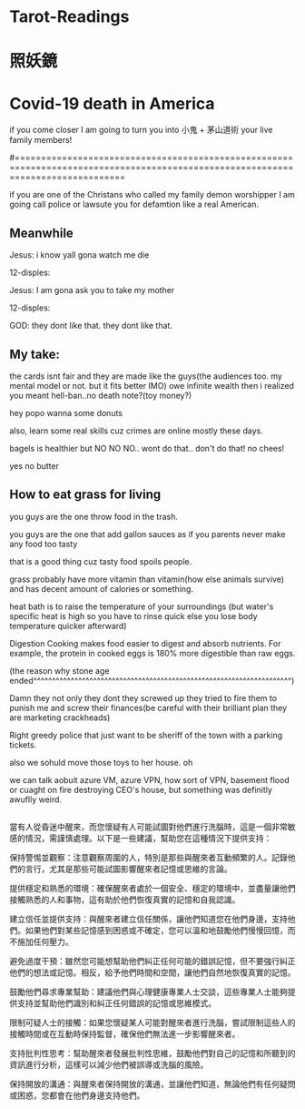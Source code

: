 # Tarot-Readings

# 照妖鏡

# Covid-19 death in America 

if you come closer I am going to turn you into 小鬼 + 茅山道術 your live family members!

#=================================================================================================================================


if you are one of the Christans who called my family demon worshipper I am going call police or lawsute you for defamtion like a real American.


## Meanwhile

Jesus: i know yall gona watch me die

12-disples:

Jesus: I am gona ask you to take my mother

12-disples:

GOD: they dont like that. they dont like that.

## My take:

the cards isnt fair and they are made like the guys(the audiences too. my mental model or not. but it fits better IMO) owe infinite wealth then i realized you meant hell-ban..no death note?(toy money?)

hey popo
wanna some donuts

also, learn some real skills cuz crimes are online mostly these days.

bagels is healthier but NO NO NO.. wont do that.. don't do that! no chees! 

yes no butter


## How to eat grass for living 

you guys are the one throw food in the trash.

you guys are the one that add gallon sauces as if you parents never make any food too tasty 

that is a good thing cuz tasty food spoils people.

grass probably have more vitamin than vitamin(how else animals survive)
and has decent amount of calories or something.

heat bath is to raise the temperature of your surroundings (but water's specific heat is high so you have to rinse quick else you lose body temperature quicker afterward)

Digestion
Cooking makes food easier to digest and absorb nutrients. For example, the protein in cooked eggs is 180% more digestible than raw eggs. 

(the reason why stone age ended^^^^^^^^^^^^^^^^^^^^^^^^^^^^^^^^^^^^^^^^^^^^^^^^^^^^^^^^^^^^^^^^^^^^^)


Damn they not only they dont they screwed up they tried to fire them to punish me and screw their finances(be careful with their brilliant plan they are marketing crackheads)


Right greedy police that just want to be sheriff of the town with a parking tickets.

also we sohuld move those toys to her house. oh 


we can talk aobuit azure VM, azure VPN, how sort of VPN, basement flood or cuaght on fire destroying CEO's house, but something was definitly awuflly weird.

##

當有人從昏迷中醒來，而您懷疑有人可能試圖對他們進行洗腦時，這是一個非常敏感的情況，需謹慎處理。以下是一些建議，幫助您在這種情況下提供支持：

保持警惕並觀察：注意觀察周圍的人，特別是那些與醒來者互動頻繁的人。記錄他們的言行，尤其是那些可能試圖影響醒來者記憶或思維的言論。

提供穩定和熟悉的環境：確保醒來者處於一個安全、穩定的環境中，並盡量讓他們接觸熟悉的人和事物，這有助於他們恢復真實的記憶和自我認識。

建立信任並提供支持：與醒來者建立信任關係，讓他們知道您在他們身邊，支持他們。如果他們對某些記憶感到困惑或不確定，您可以溫和地鼓勵他們慢慢回憶，而不施加任何壓力。

避免過度干預：雖然您可能想幫助他們糾正任何可能的錯誤記憶，但不要強行糾正他們的想法或記憶。相反，給予他們時間和空間，讓他們自然地恢復真實的記憶。

鼓勵他們尋求專業幫助：建議他們與心理健康專業人士交談，這些專業人士能夠提供支持並幫助他們識別和糾正任何錯誤的記憶或思維模式。

限制可疑人士的接觸：如果您懷疑某人可能對醒來者進行洗腦，嘗試限制這些人的接觸時間或在互動時保持監督，確保他們無法進一步影響醒來者。

支持批判性思考：幫助醒來者發展批判性思維，鼓勵他們對自己的記憶和所聽到的資訊進行分析，這樣可以減少他們被誤導或洗腦的風險。

保持開放的溝通：與醒來者保持開放的溝通，並讓他們知道，無論他們有任何疑問或困惑，您都會在他們身邊支持他們。
